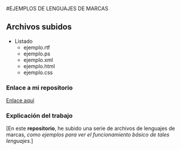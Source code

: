 #EJEMPLOS DE LENGUAJES DE MARCAS
## Archivos subidos
* Listado
  * ejemplo.rtf 
  * ejemplo.ps
  * ejemplo.xml
  * ejemplo.html
  * ejemplo.css
  
### Enlace a mi repositorio
[Enlace aquí](https://github.com/quiquer7/ejemplos)

### Explicación del trabajo
[En este **repositorio**, he subido una serie de archivos de lenguajes de marcas, *como ejemplos para ver el funcionamiento básico de tales lenguajes.*]
  
